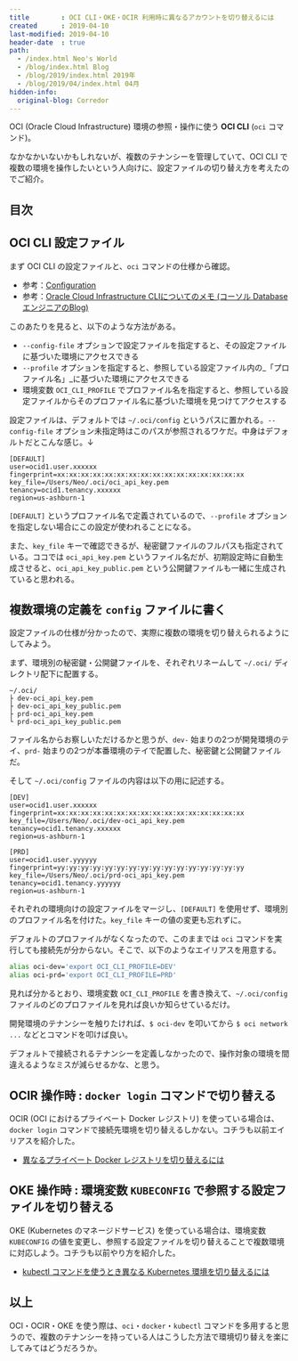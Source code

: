```yaml
---
title        : OCI CLI・OKE・OCIR 利用時に異なるアカウントを切り替えるには
created      : 2019-04-10
last-modified: 2019-04-10
header-date  : true
path:
  - /index.html Neo's World
  - /blog/index.html Blog
  - /blog/2019/index.html 2019年
  - /blog/2019/04/index.html 04月
hidden-info:
  original-blog: Corredor
---
```


OCI (Oracle Cloud Infrastructure) 環境の参照・操作に使う __OCI CLI__ (`oci` コマンド)。

なかなかいないかもしれないが、複数のテナンシーを管理していて、OCI CLI で複数の環境を操作したいという人向けに、設定ファイルの切り替え方を考えたのでご紹介。

## 目次

## OCI CLI 設定ファイル

まず OCI CLI の設定ファイルと、`oci` コマンドの仕様から確認。

- 参考：[Configuration](https://docs.cloud.oracle.com/iaas/Content/API/SDKDocs/cliconfigure.htm)
- 参考：[Oracle Cloud Infrastructure CLIについてのメモ (コーソル DatabaseエンジニアのBlog)](http://cosol.jp/techdb/2018/12/oracle-cloud-infrastructure-cli-memo.html)

このあたりを見ると、以下のような方法がある。

- `--config-file` オプションで設定ファイルを指定すると、その設定ファイルに基づいた環境にアクセスできる
- `--profile` オプションを指定すると、参照している設定ファイル内の_「プロファイル名」_に基づいた環境にアクセスできる
- 環境変数 `OCI_CLI_PROFILE` でプロファイル名を指定すると、参照している設定ファイルからそのプロファイル名に基づいた環境を見つけてアクセスする

設定ファイルは、デフォルトでは `~/.oci/config` というパスに置かれる。`--config-file` オプション未指定時はこのパスが参照されるワケだ。中身はデフォルトだとこんな感じ。↓

```properties
[DEFAULT]
user=ocid1.user.xxxxxx
fingerprint=xx:xx:xx:xx:xx:xx:xx:xx:xx:xx:xx:xx:xx:xx:xx:xx
key_file=/Users/Neo/.oci/oci_api_key.pem
tenancy=ocid1.tenancy.xxxxxx
region=us-ashburn-1
```

`[DEFAULT]` というプロファイル名で定義されているので、`--profile` オプションを指定しない場合にこの設定が使われることになる。

また、`key_file` キーで確認できるが、秘密鍵ファイルのフルパスも指定されている。ココでは `oci_api_key.pem` というファイル名だが、初期設定時に自動生成させると、`oci_api_key_public.pem` という公開鍵ファイルも一緒に生成されていると思われる。

## 複数環境の定義を `config` ファイルに書く

設定ファイルの仕様が分かったので、実際に複数の環境を切り替えられるようにしてみよう。

まず、環境別の秘密鍵・公開鍵ファイルを、それぞれリネームして `~/.oci/` ディレクトリ配下に配置する。

```
~/.oci/
├ dev-oci_api_key.pem
├ dev-oci_api_key_public.pem
├ prd-oci_api_key.pem
└ prd-oci_api_key_public.pem
```

ファイル名からお察しいただけるかと思うが、`dev-` 始まりの2つが開発環境のテイ、`prd-` 始まりの2つが本番環境のテイで配置した、秘密鍵と公開鍵ファイルだ。

そして `~/.oci/config` ファイルの内容は以下の用に記述する。

```properties
[DEV]
user=ocid1.user.xxxxxx
fingerprint=xx:xx:xx:xx:xx:xx:xx:xx:xx:xx:xx:xx:xx:xx:xx:xx
key_file=/Users/Neo/.oci/dev-oci_api_key.pem
tenancy=ocid1.tenancy.xxxxxx
region=us-ashburn-1

[PRD]
user=ocid1.user.yyyyyy
fingerprint=yy:yy:yy:yy:yy:yy:yy:yy:yy:yy:yy:yy:yy:yy:yy:yy
key_file=/Users/Neo/.oci/prd-oci_api_key.pem
tenancy=ocid1.tenancy.yyyyyy
region=us-ashburn-1
```

それぞれの環境向けの設定ファイルをマージし、`[DEFAULT]` を使用せず、環境別のプロファイル名を付けた。`key_file` キーの値の変更も忘れずに。

デフォルトのプロファイルがなくなったので、このままでは `oci` コマンドを実行しても接続先が分からない。そこで、以下のようなエイリアスを用意する。

```bash
alias oci-dev='export OCI_CLI_PROFILE=DEV'
alias oci-prd='export OCI_CLI_PROFILE=PRD'
```

見れば分かるとおり、環境変数 `OCI_CLI_PROFILE` を書き換えて、`~/.oci/config` ファイルのどのプロファイルを見れば良いか知らせているだけ。

開発環境のテナンシーを触りたければ、`$ oci-dev` を叩いてから `$ oci network ...` などとコマンドを叩けば良い。

デフォルトで接続されるテナンシーを定義しなかったので、操作対象の環境を間違えるようなミスが減らせるかな、と思う。

## OCIR 操作時 : `docker login` コマンドで切り替える

OCIR (OCI におけるプライベート Docker レジストリ) を使っている場合は、`docker login` コマンドで接続先環境を切り替えるしかない。コチラも以前エイリアスを紹介した。

- [異なるプライベート Docker レジストリを切り替えるには](/blog/2019/04/08-02.html)

## OKE 操作時 : 環境変数 `KUBECONFIG` で参照する設定ファイルを切り替える

OKE (Kubernetes のマネージドサービス) を使っている場合は、環境変数 `KUBECONFIG` の値を変更し、参照する設定ファイルを切り替えることで複数環境に対応しよう。コチラも以前やり方を紹介した。

- [kubectl コマンドを使うとき異なる Kubernetes 環境を切り替えるには](/blog/2019/04/09-02.html)

## 以上

OCI・OCIR・OKE を使う際は、`oci`・`docker`・`kubectl` コマンドを多用すると思うので、複数のテナンシーを持っている人はこうした方法で環境切り替えを楽にしてみてはどうだろうか。
